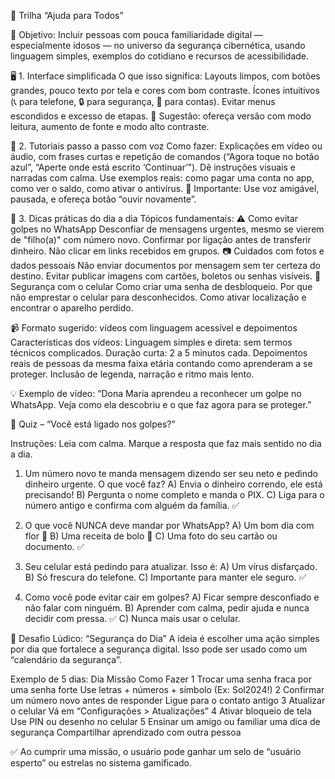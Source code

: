 🧓 Trilha “Ajuda para Todos”

🎯 Objetivo:
Incluir pessoas com pouca familiaridade digital — especialmente idosos — no universo da segurança cibernética, usando linguagem simples, exemplos do cotidiano e recursos de acessibilidade.

🖥️ 1. Interface simplificada
O que isso significa:
    Layouts limpos, com botões grandes, pouco texto por tela e cores com bom contraste.
    Ícones intuitivos (📞 para telefone, 🔒 para segurança, 🧾 para contas).
    Evitar menus escondidos e excesso de etapas.
📲 Sugestão: ofereça versão com modo leitura, aumento de fonte e modo alto contraste.

🧭 2. Tutoriais passo a passo com voz
Como fazer:
    Explicações em vídeo ou áudio, com frases curtas e repetição de comandos (“Agora toque no botão azul”, “Aperte onde está escrito ‘Continuar’”).
    Dê instruções visuais e narradas com calma.
    Use exemplos reais: como pagar uma conta no app, como ver o saldo, como ativar o antivírus.
🎤 Importante: Use voz amigável, pausada, e ofereça botão “ouvir novamente”.

🧩 3. Dicas práticas do dia a dia
Tópicos fundamentais:
    ⚠️ Como evitar golpes no WhatsApp
        Desconfiar de mensagens urgentes, mesmo se vierem de "filho(a)" com número novo.
        Confirmar por ligação antes de transferir dinheiro.
        Não clicar em links recebidos em grupos.
    📷 Cuidados com fotos e dados pessoais
        Não enviar documentos por mensagem sem ter certeza do destino.
        Evitar publicar imagens com cartões, boletos ou senhas visíveis.
    🔐 Segurança com o celular
        Como criar uma senha de desbloqueio.
        Por que não emprestar o celular para desconhecidos.
        Como ativar localização e encontrar o aparelho perdido.

📹 Formato sugerido: vídeos com linguagem acessível e depoimentos
Características dos vídeos:
    Linguagem simples e direta: sem termos técnicos complicados.
    Duração curta: 2 a 5 minutos cada.
    Depoimentos reais de pessoas da mesma faixa etária contando como aprenderam a se proteger.
    Inclusão de legenda, narração e ritmo mais lento.

💡 Exemplo de vídeo:
“Dona Maria aprendeu a reconhecer um golpe no WhatsApp. Veja como ela descobriu e o que faz agora para se proteger.”

🧠 Quiz – “Você está ligado nos golpes?”

Instruções:
Leia com calma. Marque a resposta que faz mais sentido no dia a dia.

1. Um número novo te manda mensagem dizendo ser seu neto e pedindo dinheiro urgente. O que você faz?
A) Envia o dinheiro correndo, ele está precisando!
B) Pergunta o nome completo e manda o PIX.
C) Liga para o número antigo e confirma com alguém da família. ✅

2. O que você NUNCA deve mandar por WhatsApp?
A) Um bom dia com flor 🌸
B) Uma receita de bolo 🧁
C) Uma foto do seu cartão ou documento. ✅

3. Seu celular está pedindo para atualizar. Isso é:
A) Um vírus disfarçado.
B) Só frescura do telefone.
C) Importante para manter ele seguro. ✅

4. Como você pode evitar cair em golpes?
A) Ficar sempre desconfiado e não falar com ninguém.
B) Aprender com calma, pedir ajuda e nunca decidir com pressa. ✅
C) Nunca mais usar o celular.

🎲 Desafio Lúdico: “Segurança do Dia”
    A ideia é escolher uma ação simples por dia que fortalece a segurança digital. Isso pode ser usado como um “calendário da segurança”.

Exemplo de 5 dias:
	Dia	Missão	Como Fazer
	1	Trocar uma senha fraca por uma senha forte	Use letras + números + símbolo (Ex: Sol2024!)
	2	Confirmar um número novo antes de responder	Ligue para o contato antigo
	3	Atualizar o celular	Vá em “Configurações > Atualizações”
	4	Ativar bloqueio de tela	Use PIN ou desenho no celular
	5	Ensinar um amigo ou familiar uma dica de segurança	Compartilhar aprendizado com outra pessoa

✅ Ao cumprir uma missão, o usuário pode ganhar um selo de “usuário esperto” ou estrelas no sistema gamificado.